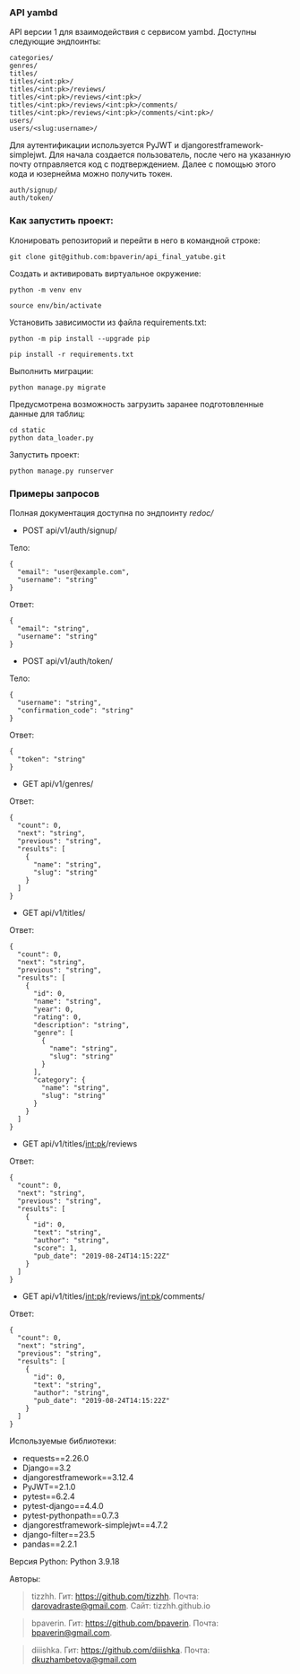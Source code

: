 ### API yambd
API версии 1 для взаимодействия с сервисом yambd. Доступны следующие эндпоинты:
```
categories/
genres/
titles/
titles/<int:pk>/
titles/<int:pk>/reviews/
titles/<int:pk>/reviews/<int:pk>/
titles/<int:pk>/reviews/<int:pk>/comments/
titles/<int:pk>/reviews/<int:pk>/comments/<int:pk>/
users/
users/<slug:username>/
``` 

Для аутентификации используется PyJWT и djangorestframework-simplejwt. Для начала создается пользователь, после чего на указанную почту отправляется код с подтверждением. Далее с помощью этого кода и юзернейма можно получить токен.
```
auth/signup/
auth/token/
```

### Как запустить проект:

Клонировать репозиторий и перейти в него в командной строке:

```
git clone git@github.com:bpaverin/api_final_yatube.git
```


Cоздать и активировать виртуальное окружение:

```
python -m venv env
```

```
source env/bin/activate
```

Установить зависимости из файла requirements.txt:

```
python -m pip install --upgrade pip
```

```
pip install -r requirements.txt
```

Выполнить миграции:

```
python manage.py migrate
```

Предусмотрена возможность загрузить заранее подготовленные данные для таблиц:
```
cd static
python data_loader.py 
```

Запустить проект:

```
python manage.py runserver
```

### Примеры запросов
Полная документация доступна по эндпоинту *redoc/*

- POST api/v1/auth/signup/

Тело:
```
{
  "email": "user@example.com",
  "username": "string"
}
```

Ответ:
```
{
  "email": "string",
  "username": "string"
}
```

- POST api/v1/auth/token/

Тело:
```
{
  "username": "string",
  "confirmation_code": "string"
}
```

Ответ:
```
{
  "token": "string"
}
```

- GET api/v1/genres/

Ответ:
```
{
  "count": 0,
  "next": "string",
  "previous": "string",
  "results": [
    {
      "name": "string",
      "slug": "string"
    }
  ]
}
```
- GET api/v1/titles/

Ответ:
```
{
  "count": 0,
  "next": "string",
  "previous": "string",
  "results": [
    {
      "id": 0,
      "name": "string",
      "year": 0,
      "rating": 0,
      "description": "string",
      "genre": [
        {
          "name": "string",
          "slug": "string"
        }
      ],
      "category": {
        "name": "string",
        "slug": "string"
      }
    }
  ]
}
```
- GET api/v1/titles/<int:pk>/reviews

Ответ:
```
{
  "count": 0,
  "next": "string",
  "previous": "string",
  "results": [
    {
      "id": 0,
      "text": "string",
      "author": "string",
      "score": 1,
      "pub_date": "2019-08-24T14:15:22Z"
    }
  ]
}
```
- GET api/v1/titles/<int:pk>/reviews/<int:pk>/comments/

Ответ:
```
{
  "count": 0,
  "next": "string",
  "previous": "string",
  "results": [
    {
      "id": 0,
      "text": "string",
      "author": "string",
      "pub_date": "2019-08-24T14:15:22Z"
    }
  ]
}
```

Используемые библиотеки:
- requests==2.26.0
- Django==3.2
- djangorestframework==3.12.4
- PyJWT==2.1.0
- pytest==6.2.4
- pytest-django==4.4.0
- pytest-pythonpath==0.7.3
- djangorestframework-simplejwt==4.7.2
- django-filter==23.5
- pandas==2.2.1

Версия Python:
Python 3.9.18

Авторы:

> tizzhh. Гит: https://github.com/tizzhh. Почта: darovadraste@gmail.com. Сайт: tizzhh.github.io

> bpaverin. Гит: https://github.com/bpaverin. Почта: bpaverin@gmail.com.

> diiishka. Гит: https://github.com/diiishka. Почта: dkuzhambetova@gmail.com